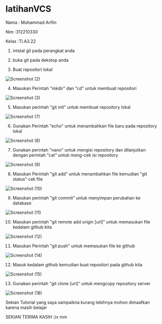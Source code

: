 # latihanVCS

Nama : Muhammad Arifin

Nim :312210330

Kelas :TI.A3.22

1. intstal git pada perangkat anda

2. buka git pada dekstop anda

3. Buat repositori lokal

![Screenshot (2)](https://user-images.githubusercontent.com/115518274/196076485-a47d1431-cb4d-4e1f-9aa3-7e6f1403a2bb.png)

4. Masukan Perintah "mkdir" dan "cd" untuk membuat repositori

![Screenshot (3)](https://user-images.githubusercontent.com/115518274/196076508-e6ca0370-bcb4-4a30-9110-384b3c775938.png)

5. Masukan perintah "git init" untuk membuat repository lokal

![Screenshot (7)](https://user-images.githubusercontent.com/115518274/196076517-1272e7fa-219b-4489-9a72-cf1d41eea288.png)

6. Gunakan Perintah "echo" untuk menambahkan file baru pada repository lokal

![Screenshot (8)](https://user-images.githubusercontent.com/115518274/196076531-b12f88fa-744c-40a4-b7b5-b4e6601d6ee1.png)

7. Gunakan perintah "nano" untuk mengisi repository dan dilanjutkan dengan perintah "cat" untuk meng-cek isi repository

![Screenshot (9)](https://user-images.githubusercontent.com/115518274/196076545-37ebebe9-eb8b-4425-80dc-37299f59a524.png)

8. Masukan Perintah "git add" untuk menambahkan file kemudian "git status" cek file

![Screenshot (10)](https://user-images.githubusercontent.com/115518274/196077706-e302dbd7-78c4-47f2-91da-ce2eccee33ec.png)

9. Masukan perintah "git commit" untuk menyimpan perubahan ke database

![Screenshot (11)](https://user-images.githubusercontent.com/115518274/196083899-a2093e4e-4bba-4384-bc3a-180217ee03e3.png)

10.  Masukan perintah "git remote add origin [url]" untuk memasukan file kedalam github kita

![Screenshot (12)](https://user-images.githubusercontent.com/115518274/196083974-84300efd-3555-4270-917e-d72bbe00dbd4.png)

11. Masukan Perintah "git push" untuk memasukan file ke github

![Screenshot (14)](https://user-images.githubusercontent.com/115518274/196084035-eeffa01b-87ed-4306-a20b-8e1f1f70f387.png)

12. Masuk kedalam github kemudian buat repositori pada github kita

![Screenshot (15)](https://user-images.githubusercontent.com/115518274/196084108-a8d64b2d-45f0-4528-9e88-d760583c3338.png)

13.  Gunakan perintah "git clone [url]" untuk mengcopy repository server

![Screenshot (18)](https://user-images.githubusercontent.com/115518274/196084398-5c467458-3933-4be8-a0f8-5c71785a7c6b.png)

Sekian Tutorial yang saya sampaikna kurang lebihnya mohon dimaafkan karena masih belajar

SEKIAN TERIMA KASIH :)x mm 



